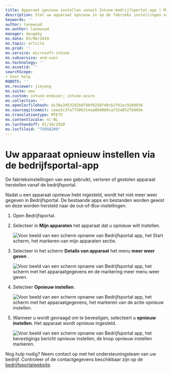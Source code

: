 ```yaml
---
title: Apparaat opnieuw instellen vanuit Intune-bedrijfsportal-app | Microsoft Docs
description: Stel uw apparaat opnieuw in op de fabrieks instellingen van Bedrijfsportal voor Windows 10.
keywords: ''
author: lenewsad
ms.author: lanewsad
manager: dougeby
ms.date: 03/06/2019
ms.topic: article
ms.prod: ''
ms.service: microsoft-intune
ms.subservice: end-user
ms.technology: ''
ms.assetid: ''
searchScope:
- User help
ROBOTS: ''
ms.reviewer: jieyang
ms.suite: ems
ms.custom: intune-enduser; intune-azure
ms.collection: ''
ms.openlocfilehash: dc36e2d53282b8f40f0250f40cb2f01ec920d936
ms.sourcegitcommit: caee3c3fa77586314aa8040b0caf32a0527b669e
ms.translationtype: MTE75
ms.contentlocale: nl-NL
ms.lasthandoff: 01/10/2020
ms.locfileid: "75858209"
---
```

# <a name="reset-device-from-the-company-portal-app"></a>Uw apparaat opnieuw instellen via de bedrijfsportal-app  

De fabrieksinstellingen van een gebruikt, verloren of gestolen apparaat herstellen vanaf de bedrijfsportal.  

Nadat u een apparaat opnieuw hebt ingesteld, wordt het niet meer weer gegeven in Bedrijfsportal. De bestaande apps en bestanden worden gewist en deze worden hersteld naar de out-of-Box-instellingen.  


1. Open Bedrijfsportal.  
2. Selecteer in **Mijn apparaten** het apparaat dat u opnieuw wilt instellen.   

    ![Voor beeld van een scherm opname van Bedrijfsportal app, het Start scherm, het markeren van mijn apparaten sectie.](./media/1802-cp-app-windows-home.png)  

3. Selecteer in het scherm **Details van apparaat** het menu **meer weer geven** .  

    ![Voor beeld van een scherm opname van Bedrijfsportal app, het scherm met het apparaatgegevens en de markering meer menu weer geven.](./media/1802-cp-app-windows-device-details.png)  

4. Selecteer **Opnieuw instellen**.  

     ![Voor beeld van een scherm opname van Bedrijfsportal app, het scherm met het apparaatgegevens, het markeren van de actie opnieuw instellen. ](./media/1802-cp-app-windows-device-details-reset.png)  

5. Wanneer u wordt gevraagd om te bevestigen, selecteert u **opnieuw instellen**. Het apparaat wordt opnieuw ingesteld.  

     ![Voor beeld van een scherm opname van Bedrijfsportal app, het bevestigings bericht opnieuw instellen, de knop opnieuw instellen markeren. ](./media/1802-cp-app-windows-reset-confirm.png)  

Nog hulp nodig? Neem contact op met het ondersteuningsteam van uw bedrijf. Controleer of de contactgegevens beschikbaar zijn op de [bedrijfsportalwebsite](https://go.microsoft.com/fwlink/?linkid=2010980).  
